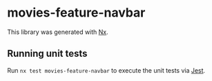 # movies-feature-navbar

This library was generated with [Nx](https://nx.dev).

## Running unit tests

Run `nx test movies-feature-navbar` to execute the unit tests via [Jest](https://jestjs.io).
